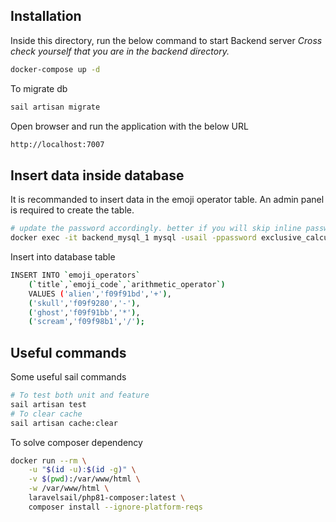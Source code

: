 ## Installation

Inside this directory, run the below command to start Backend server
_Cross check yourself that you are in the backend directory._
```sh
docker-compose up -d
```

To migrate db
```sh
sail artisan migrate
```

Open browser and run the application with the below URL
```sh
http://localhost:7007
```
## Insert data inside database
It is recommanded to insert data in the emoji operator table. An admin panel is required to create the table.

```sh
# update the password accordingly. better if you will skip inline password
docker exec -it backend_mysql_1 mysql -usail -ppassword exclusive_calculator
```

Insert into database table
```sh
INSERT INTO `emoji_operators` 
    (`title`,`emoji_code`,`arithmetic_operator`) 
    VALUES ('alien','f09f91bd','+'),
    ('skull','f09f9280','-'),
    ('ghost','f09f91bb','*'),
    ('scream','f09f98b1','/');
```
## Useful commands
Some useful sail commands
```sh
# To test both unit and feature
sail artisan test
# To clear cache
sail artisan cache:clear
```

To solve composer dependency
```sh
docker run --rm \
    -u "$(id -u):$(id -g)" \
    -v $(pwd):/var/www/html \
    -w /var/www/html \
    laravelsail/php81-composer:latest \
    composer install --ignore-platform-reqs
```
